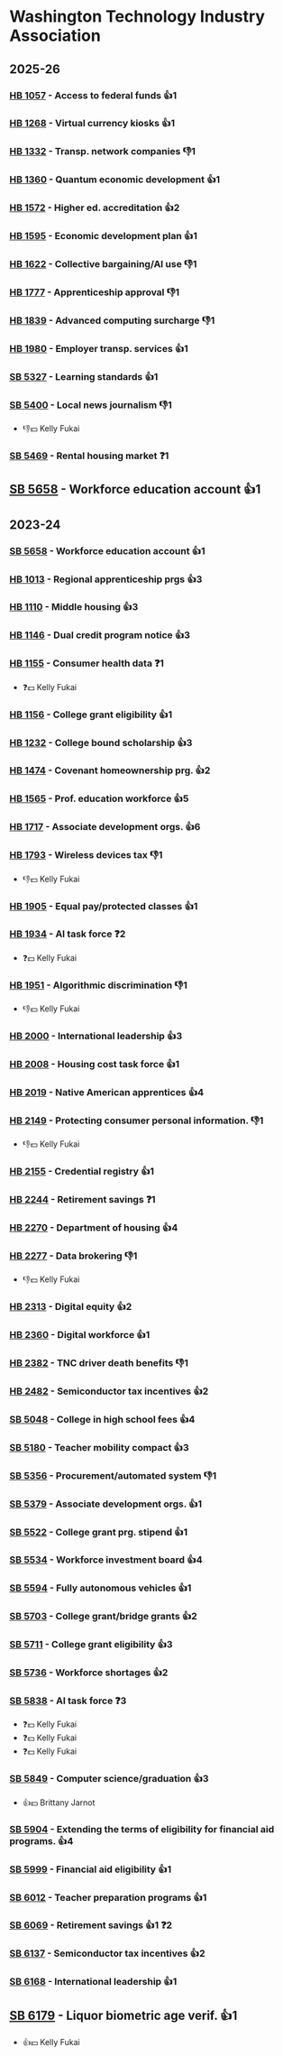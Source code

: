 # Washington Technology Industry Association
## 2025-26

### [HB 1057](/bill/2025-26/hb/1057/) - Access to federal funds 👍1  

### [HB 1268](/bill/2025-26/hb/1268/) - Virtual currency kiosks 👍1  

### [HB 1332](/bill/2025-26/hb/1332/) - Transp. network companies  👎1 

### [HB 1360](/bill/2025-26/hb/1360/) - Quantum economic development 👍1  

### [HB 1572](/bill/2025-26/hb/1572/) - Higher ed. accreditation 👍2  

### [HB 1595](/bill/2025-26/hb/1595/) - Economic development plan 👍1  

### [HB 1622](/bill/2025-26/hb/1622/) - Collective bargaining/AI use  👎1 

### [HB 1777](/bill/2025-26/hb/1777/) - Apprenticeship approval  👎1 

### [HB 1839](/bill/2025-26/hb/1839/) - Advanced computing surcharge  👎1 

### [HB 1980](/bill/2025-26/hb/1980/) - Employer transp. services 👍1  

### [SB 5327](/bill/2025-26/sb/5327/) - Learning standards 👍1  

### [SB 5400](/bill/2025-26/sb/5400/) - Local news journalism  👎1 
* 👎💵 Kelly Fukai

### [SB 5469](/bill/2025-26/sb/5469/) - Rental housing market   ❓1

## [SB 5658](/bill/2025-26/sb/5658/) - Workforce education account 👍1  

## 2023-24

### [SB 5658](/bill/2023-24/sb/5658/) - Workforce education account 👍1  

### [HB 1013](/bill/2023-24/hb/1013/) - Regional apprenticeship prgs 👍3  

### [HB 1110](/bill/2023-24/hb/1110/) - Middle housing 👍3  

### [HB 1146](/bill/2023-24/hb/1146/) - Dual credit program notice 👍3  

### [HB 1155](/bill/2023-24/hb/1155/) - Consumer health data   ❓1
* ❓💵 Kelly Fukai

### [HB 1156](/bill/2023-24/hb/1156/) - College grant eligibility 👍1  

### [HB 1232](/bill/2023-24/hb/1232/) - College bound scholarship 👍3  

### [HB 1474](/bill/2023-24/hb/1474/) - Covenant homeownership prg. 👍2  

### [HB 1565](/bill/2023-24/hb/1565/) - Prof. education workforce 👍5  

### [HB 1717](/bill/2023-24/hb/1717/) - Associate development orgs. 👍6  

### [HB 1793](/bill/2023-24/hb/1793/) - Wireless devices tax  👎1 
* 👎💵 Kelly Fukai

### [HB 1905](/bill/2023-24/hb/1905/) - Equal pay/protected classes 👍1  

### [HB 1934](/bill/2023-24/hb/1934/) - AI task force   ❓2
* ❓💵 Kelly Fukai

### [HB 1951](/bill/2023-24/hb/1951/) - Algorithmic discrimination  👎1 
* 👎💵 Kelly Fukai

### [HB 2000](/bill/2023-24/hb/2000/) - International leadership 👍3  

### [HB 2008](/bill/2023-24/hb/2008/) - Housing cost task force 👍1  

### [HB 2019](/bill/2023-24/hb/2019/) - Native American apprentices 👍4  

### [HB 2149](/bill/2023-24/hb/2149/) - Protecting consumer personal information.  👎1 
* 👎💵 Kelly Fukai

### [HB 2155](/bill/2023-24/hb/2155/) - Credential registry 👍1  

### [HB 2244](/bill/2023-24/hb/2244/) - Retirement savings   ❓1

### [HB 2270](/bill/2023-24/hb/2270/) - Department of housing 👍4  

### [HB 2277](/bill/2023-24/hb/2277/) - Data brokering  👎1 
* 👎💵 Kelly Fukai

### [HB 2313](/bill/2023-24/hb/2313/) - Digital equity 👍2  

### [HB 2360](/bill/2023-24/hb/2360/) - Digital workforce 👍1  

### [HB 2382](/bill/2023-24/hb/2382/) - TNC driver death benefits  👎1 

### [HB 2482](/bill/2023-24/hb/2482/) - Semiconductor tax incentives 👍2  

### [SB 5048](/bill/2023-24/sb/5048/) - College in high school fees 👍4  

### [SB 5180](/bill/2023-24/sb/5180/) - Teacher mobility compact 👍3  

### [SB 5356](/bill/2023-24/sb/5356/) - Procurement/automated system  👎1 

### [SB 5379](/bill/2023-24/sb/5379/) - Associate development orgs. 👍1  

### [SB 5522](/bill/2023-24/sb/5522/) - College grant prg. stipend 👍1  

### [SB 5534](/bill/2023-24/sb/5534/) - Workforce investment board 👍4  

### [SB 5594](/bill/2023-24/sb/5594/) - Fully autonomous vehicles 👍1  

### [SB 5703](/bill/2023-24/sb/5703/) - College grant/bridge grants 👍2  

### [SB 5711](/bill/2023-24/sb/5711/) - College grant eligibility 👍3  

### [SB 5736](/bill/2023-24/sb/5736/) - Workforce shortages 👍2  

### [SB 5838](/bill/2023-24/sb/5838/) - AI task force   ❓3
* ❓💵 Kelly Fukai
* ❓💵 Kelly Fukai
* ❓💵 Kelly Fukai

### [SB 5849](/bill/2023-24/sb/5849/) - Computer science/graduation 👍3  
* 👍💵 Brittany Jarnot

### [SB 5904](/bill/2023-24/sb/5904/) - Extending the terms of eligibility for financial aid programs. 👍4  

### [SB 5999](/bill/2023-24/sb/5999/) - Financial aid eligibility 👍1  

### [SB 6012](/bill/2023-24/sb/6012/) - Teacher preparation programs 👍1  

### [SB 6069](/bill/2023-24/sb/6069/) - Retirement savings 👍1  ❓2

### [SB 6137](/bill/2023-24/sb/6137/) - Semiconductor tax incentives 👍2  

### [SB 6168](/bill/2023-24/sb/6168/) - International leadership 👍1  

## [SB 6179](/bill/2023-24/sb/6179/) - Liquor biometric age verif. 👍1  
* 👍💵 Kelly Fukai
